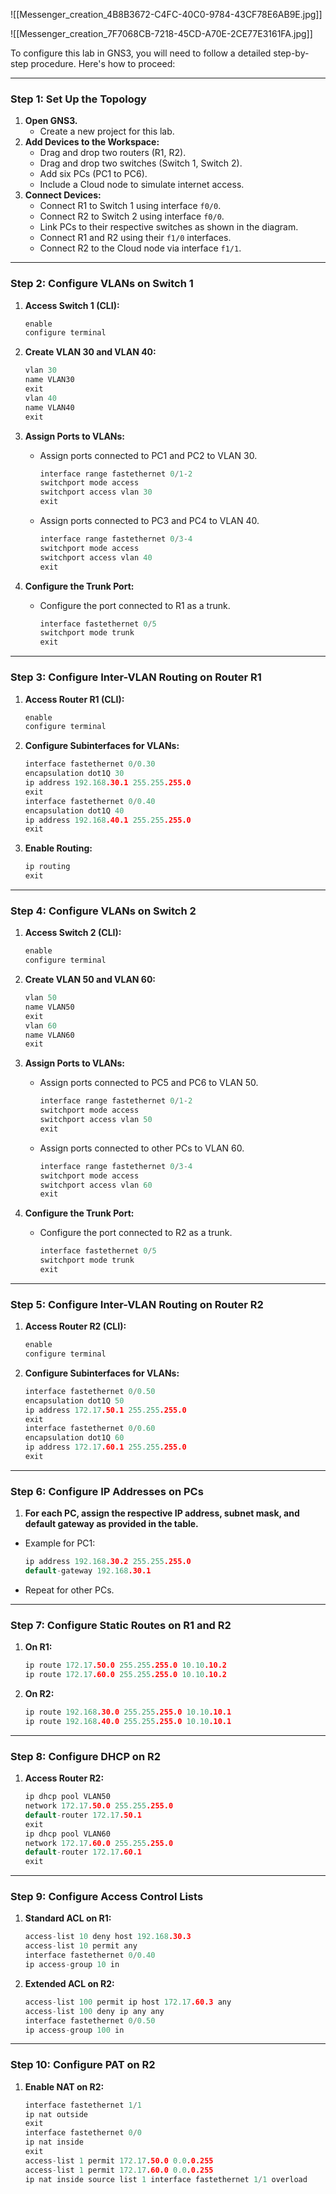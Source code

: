![[Messenger_creation_4B8B3672-C4FC-40C0-9784-43CF78E6AB9E.jpg]]

![[Messenger_creation_7F7068CB-7218-45CD-A70E-2CE77E3161FA.jpg]]

To configure this lab in GNS3, you will need to follow a detailed step-by-step procedure. Here's how to proceed:

---

### **Step 1: Set Up the Topology**

1. **Open GNS3.**
    - Create a new project for this lab.
2. **Add Devices to the Workspace:**
    - Drag and drop two routers (R1, R2).
    - Drag and drop two switches (Switch 1, Switch 2).
    - Add six PCs (PC1 to PC6).
    - Include a Cloud node to simulate internet access.
3. **Connect Devices:**
    - Connect R1 to Switch 1 using interface `f0/0`.
    - Connect R2 to Switch 2 using interface `f0/0`.
    - Link PCs to their respective switches as shown in the diagram.
    - Connect R1 and R2 using their `f1/0` interfaces.
    - Connect R2 to the Cloud node via interface `f1/1`.

---

### **Step 2: Configure VLANs on Switch 1**

1. **Access Switch 1 (CLI):**
    
    ```c
    enable
    configure terminal
    ```
    
2. **Create VLAN 30 and VLAN 40:**
    
    ```c
    vlan 30
    name VLAN30
    exit
    vlan 40
    name VLAN40
    exit
    ```
    
3. **Assign Ports to VLANs:**
    - Assign ports connected to PC1 and PC2 to VLAN 30.
        
        ```c
        interface range fastethernet 0/1-2
        switchport mode access
        switchport access vlan 30
        exit
        ```
        
    - Assign ports connected to PC3 and PC4 to VLAN 40.
        
        ```c
        interface range fastethernet 0/3-4
        switchport mode access
        switchport access vlan 40
        exit
        ```
        
4. **Configure the Trunk Port:**
    - Configure the port connected to R1 as a trunk.
        
        ```c
        interface fastethernet 0/5
        switchport mode trunk
        exit
        ```
        

---

### **Step 3: Configure Inter-VLAN Routing on Router R1**

1. **Access Router R1 (CLI):**
    
    ```c
    enable
    configure terminal
    ```
    
2. **Configure Subinterfaces for VLANs:**
    
    ```c
    interface fastethernet 0/0.30
    encapsulation dot1Q 30
    ip address 192.168.30.1 255.255.255.0
    exit
    interface fastethernet 0/0.40
    encapsulation dot1Q 40
    ip address 192.168.40.1 255.255.255.0
    exit
    ```
    
3. **Enable Routing:**
    
    ```c
    ip routing
    exit
    ```
    

---

### **Step 4: Configure VLANs on Switch 2**

1. **Access Switch 2 (CLI):**
    
    ```c
    enable
    configure terminal
    ```
    
2. **Create VLAN 50 and VLAN 60:**
    
    ```c
    vlan 50
    name VLAN50
    exit
    vlan 60
    name VLAN60
    exit
    ```
    
3. **Assign Ports to VLANs:**
    - Assign ports connected to PC5 and PC6 to VLAN 50.
        
        ```c
        interface range fastethernet 0/1-2
        switchport mode access
        switchport access vlan 50
        exit
        ```
        
    - Assign ports connected to other PCs to VLAN 60.
        
        ```c
        interface range fastethernet 0/3-4
        switchport mode access
        switchport access vlan 60
        exit
        ```
        
4. **Configure the Trunk Port:**
    - Configure the port connected to R2 as a trunk.
        
        ```c
        interface fastethernet 0/5
        switchport mode trunk
        exit
        ```
        

---

### **Step 5: Configure Inter-VLAN Routing on Router R2**

1. **Access Router R2 (CLI):**
    
    ```c
    enable
    configure terminal
    ```
    
2. **Configure Subinterfaces for VLANs:**
    
    ```c
    interface fastethernet 0/0.50
    encapsulation dot1Q 50
    ip address 172.17.50.1 255.255.255.0
    exit
    interface fastethernet 0/0.60
    encapsulation dot1Q 60
    ip address 172.17.60.1 255.255.255.0
    exit
    ```
    

---

### **Step 6: Configure IP Addresses on PCs**

1. **For each PC, assign the respective IP address, subnet mask, and default gateway as provided in the table.**

- Example for PC1:
    
    ```c
    ip address 192.168.30.2 255.255.255.0
    default-gateway 192.168.30.1
    ```
    
- Repeat for other PCs.
    

---

### **Step 7: Configure Static Routes on R1 and R2**

1. **On R1:**
    
    ```c
    ip route 172.17.50.0 255.255.255.0 10.10.10.2
    ip route 172.17.60.0 255.255.255.0 10.10.10.2
    ```
    
2. **On R2:**
    
    ```c
    ip route 192.168.30.0 255.255.255.0 10.10.10.1
    ip route 192.168.40.0 255.255.255.0 10.10.10.1
    ```
    

---

### **Step 8: Configure DHCP on R2**

1. **Access Router R2:**
    
    ```c
    ip dhcp pool VLAN50
    network 172.17.50.0 255.255.255.0
    default-router 172.17.50.1
    exit
    ip dhcp pool VLAN60
    network 172.17.60.0 255.255.255.0
    default-router 172.17.60.1
    exit
    ```
    

---

### **Step 9: Configure Access Control Lists**

1. **Standard ACL on R1:**
    
    ```c
    access-list 10 deny host 192.168.30.3
    access-list 10 permit any
    interface fastethernet 0/0.40
    ip access-group 10 in
    ```
    
2. **Extended ACL on R2:**
    
    ```c
    access-list 100 permit ip host 172.17.60.3 any
    access-list 100 deny ip any any
    interface fastethernet 0/0.50
    ip access-group 100 in
    ```
    

---

### **Step 10: Configure PAT on R2**

1. **Enable NAT on R2:**
    
    ```c
    interface fastethernet 1/1
    ip nat outside
    exit
    interface fastethernet 0/0
    ip nat inside
    exit
    access-list 1 permit 172.17.50.0 0.0.0.255
    access-list 1 permit 172.17.60.0 0.0.0.255
    ip nat inside source list 1 interface fastethernet 1/1 overload
    ```
    
